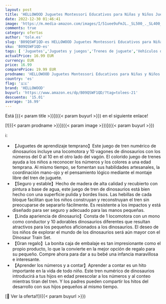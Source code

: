 ```yaml
---
layout: post
title: 'HELLOWOOD Juguetes Montessori Educativos para Niñas y Niños Juego de Tren de Números de Dinosaurio de Madera con Colorido Tren Numérico del 0 al 10 Regalo para Bebés  Niños y Niñas de 2 3 4 Años'
date: 2022-12-30 01:46:41
image: 'https://m.media-amazon.com/images/I/51uee9uFmJL._SL500_._SL400_.jpg'
comments: true
category: ofertas
author: 'tole.es'
slug: 'B09QSWF1QD-es HELLOWOOD Juguetes Montessori Educativos para Niñas y...'
sku: 'B09QSWF1QD-es'
tags: [ 'Juguetes','Juguetes y juegos','Trenes de juguete','Vehículos de juguete para niños','bebés','hellowood','🇪🇸', ]
actualPrice: 16.99 EUR
currency: EUR
price: 16.99
comparePrice: 19.99 EUR
prodname: 'HELLOWOOD Juguetes Montessori Educativos para Niñas y Niños Juego de Tren de Números de Dinosaurio de Madera con Colorido Tren Numérico del 0 al 10 Regalo para Bebés  Niños y Niñas de 2 3 4 Años'
country: 'es'
flag: '🇪🇸'
brand: 'HELLOWOOD'
buyurl: 'https://www.amazon.es/dp/B09QSWF1QD/?tag=tolees-21'
descuento: '15.01'
average: '16.99'
---
```


Está [{{< param title >}}]({{< param buyurl >}}) en el siguiente enlace!

[![{{< param prodname >}}]({{< param image >}})]({{< param buyurl >}})

ℹ️:

- 【Juguetes de aprendizaje temprano】Este juego de tren numérico de dinosaurios incluye una locomotora y 10 vagones de dinosaurios con los números del 0 al 10 en el otro lado del vagón. El colorido juego de trenes ayuda a los niños a reconocer los números y los colores a una edad temprana. Al mismo tiempo, se fomentan sus habilidades artesanales, la coordinación mano-ojo y el pensamiento lógico mediante el montaje libre del tren de juguete.
- 【Seguro y estable】Hecho de madera de alta calidad y recubierto con pintura a base de agua, este juego de tren de dinosaurios está bien hecho con una superficie pulida y bordes lisos. Las hebillas de cada bloque facilitan que los niños construyan y reconstruyan el tren sin preocuparse de separarlo fácilmente. Es resistente a los impactos y está diseñado para ser seguro y adecuado para las manos pequeñas.
- 【Linda apariencia de dinosaurio】Consta de 1 locomotora con un mono como conductor y 10 adorables dinosaurios diferentes que resultan atractivos para los pequeños aficionados a los dinosaurios. El deseo de los niños de explorar el mundo de los dinosaurios será aún mayor con el Dinosaur Train Set.
- 【Gran regalo】La bonita caja de embalaje es tan impresionante como el propio producto, lo que la convierte en la mejor opción de regalo para su pequeño. Compre ahora para dar a su bebé una infancia maravillosa e interesante.
- 【Aprender los números y a contar】Aprender a contar es un hito importante en la vida de todo niño. Este tren numérico de dinosaurios introducirá a tus hijos en edad preescolar a los números y al conteo mientras tiran del tren. Y los padres pueden compartir los hitos del desarrollo con sus hijos pequeños al mismo tiempo.

[🛒 Ver la oferta!!]({{< param buyurl >}})
